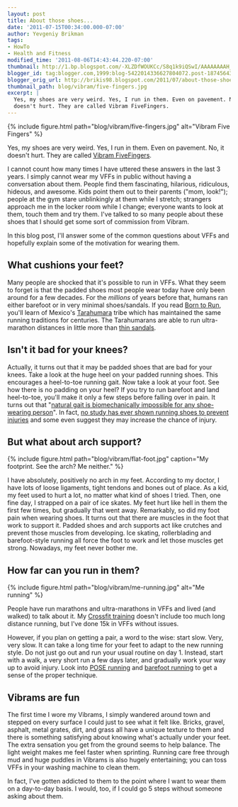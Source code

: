 ```yaml
---
layout: post
title: About those shoes...
date: '2011-07-15T00:34:00.000-07:00'
author: Yevgeniy Brikman
tags:
- HowTo
- Health and Fitness
modified_time: '2011-08-06T14:43:44.220-07:00'
thumbnail: http://1.bp.blogspot.com/-XLZDfWOUKCc/S8q1k9iQSwI/AAAAAAAAH_k/LZVlE0WndHw/s72-c/IMG_7322.JPG
blogger_id: tag:blogger.com,1999:blog-5422014336627804072.post-1874564347856269357
blogger_orig_url: http://brikis98.blogspot.com/2011/07/about-those-shoes.html
thumbnail_path: blog/vibram/five-fingers.jpg
excerpt: |
  Yes, my shoes are very weird. Yes, I run in them. Even on pavement. No, it 
  doesn't hurt. They are called Vibram FiveFingers.
---
```


{% include figure.html path="blog/vibram/five-fingers.jpg" alt="Vibram Five Fingers" %}
 
Yes, my shoes are very weird. Yes, I run in them. Even on pavement. No, it 
doesn't hurt. They are called [Vibram 
FiveFingers](http://www.vibramfivefingers.com/). 

I cannot count how many times I have uttered these answers in the last 3 
years. I simply cannot wear my VFFs in public without having a conversation 
about them. People find them fascinating, hilarious, ridiculous, hideous, and 
awesome. Kids point them out to their parents ("mom, look!"); people at the 
gym stare unblinkingly at them while I stretch; strangers approach me in the 
locker room while I change; everyone wants to look at them, touch them and try 
them. I've talked to so many people about these shoes that I should get some 
sort of commission from Vibram. 

In this blog post, I'll answer some of the common questions about VFFs and 
hopefully explain some of the motivation for wearing them. 

## What cushions your feet?

Many people are shocked that it's possible to run in VFFs. What they seem to 
forget is that the padded shoes most people wear today have only been around 
for a few decades. For the *millions* of years before that, humans ran either 
barefoot or in very minimal shoes/sandals. If you read [Born to 
Run](http://www.amazon.com/Born-Run-Hidden-Superathletes-Greatest/dp/0307266303), 
you'll learn of Mexico's 
[Tarahumara](http://en.wikipedia.org/wiki/Tarahumara_people) tribe which has 
maintained the same running traditions for centuries. The Tarahumarans are 
able to run ultra-marathon distances in little more than [thin 
sandals](http://nishantmehrotra.files.wordpress.com/2010/01/tarahumara.jpg). 

## Isn't it bad for your knees? 

Actually, it turns out that it may be padded shoes that are bad for your 
knees. Take a look at the huge heel on your padded running shoes. This 
encourages a heel-to-toe running gait. Now take a look at your foot. See how 
there is no padding on your heel? If you try to run barefoot and land 
heel-to-toe, you'll make it only a few steps before falling over in pain. It 
turns out that "[natural gait is biomechanically impossible for any 
shoe-wearing person](http://nymag.com/health/features/46213/)". In fact, [no 
study has ever shown running shoes to prevent 
injuries](http://www.dailymail.co.uk/home/moslive/article-1170253/The-painful-truth-trainers-Are-expensive-running-shoes-waste-money.html) 
and some even suggest they may increase the chance of injury. 

## But what about arch support? 

{% include figure.html path="blog/vibram/flat-foot.jpg" caption="My footprint. See the arch? Me neither." %}

I have absolutely, positively no arch in my feet. According to my 
doctor, I have lots of loose ligaments, tight tendons and bones out of place. 
As a kid, my feet used to hurt a lot, no matter what kind of shoes I tried. 
Then, one fine day, I strapped on a pair of ice skates. My feet hurt like hell 
in them the first few times, but gradually that went away. Remarkably, so did 
my foot pain when wearing shoes. It turns out that there are muscles in the 
foot that work to support it. Padded shoes and arch supports act like crutches 
and prevent those muscles from developing. Ice skating, rollerblading and 
barefoot-style running all force the foot to work and let those muscles get 
strong. Nowadays, my feet never bother me. 

## How far can you run in them? 


{% include figure.html path="blog/vibram/me-running.jpg" alt="Me running" %}

People have run marathons and ultra-marathons in VFFs and lived (and walked) 
to talk about it. My [Crossfit 
training](http://www.ybrikman.com/writing/2008/12/16/tribute-to-crossfit/) 
doesn't include too much long distance running, but I've done 15k in VFFs 
without issues. 

However, if you plan on getting a pair, a word to the wise: start slow. Very, 
very slow. It can take a long time for your feet to adapt to the new running 
style. Do not just go out and run your usual routine on day 1. Instead, start 
with a walk, a very short run a few days later, and gradually work your way up 
to avoid injury. Look into [POSE running](http://posetech.com/) and [barefoot 
running](http://therunningbarefoot.com/) to get a sense of the proper 
technique. 

## Vibrams are fun

The first time I wore my Vibrams, I simply wandered around town and stepped on 
every surface I could just to see what it felt like. Bricks, gravel, asphalt, 
metal grates, dirt, and grass all have a unique texture to them and there is 
something satisfying about knowing what's actually under your feet. The extra 
sensation you get from the ground seems to help balance. The light weight 
makes me feel faster when sprinting. Running care free through mud and huge 
puddles in Vibrams is also hugely entertaining; you can toss VFFs in your 
washing machine to clean them. 

In fact, I've gotten addicted to them to the point where I want to wear them 
on a day-to-day basis. I would, too, if I could go 5 steps without someone 
asking about them. 
